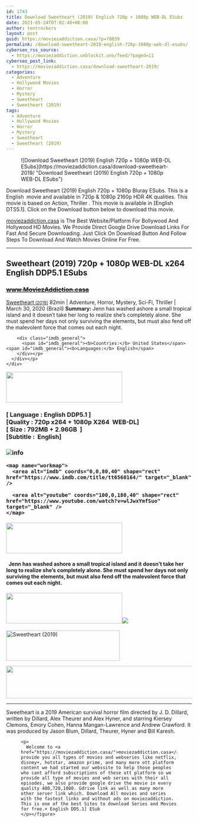 ```yaml
---
id: 1743
title: Download Sweetheart (2019) English 720p + 1080p WEB-DL ESubs
date: 2021-05-24T07:02:48+00:00
author: tentrockers
layout: post
guid: https://moviezaddiction.casa/?p=78039
permalink: /download-sweetheart-2019-english-720p-1080p-web-dl-esubs/
cyberseo_rss_source:
  - https://moviezaddiction.unblockit.uno/feed/?paged=11
cyberseo_post_link:
  - https://moviezaddiction.casa/download-sweetheart-2019/
categories:
  - Adventure
  - Hollywood Movies
  - Horror
  - Mystery
  - Sweetheart
  - Sweetheart (2019)
tags:
  - Adventure
  - Hollywood Movies
  - Horror
  - Mystery
  - Sweetheart
  - Sweetheart (2019)
---
```

<figure class="entry-thumbnail">![Download Sweetheart (2019) English 720p + 1080p WEB-DL ESubs](https://moviezaddiction.casa/download-sweetheart-2019/ "Download Sweetheart (2019) English 720p + 1080p WEB-DL ESubs") </figure> 

<span>Download Sweetheart (2019) English 720p + 1080p Bluray ESubs. This is a English&nbsp; movie and available in 720p & 1080p 2160p HDR 4K qualities. This movie is based on Action, Thriller . This movie is available in [English DTS5.1]. Click on the Download button below to download this movie.</span>

<div class="entry clearfix">
  <p>
    <a href="https://moviezaddiction.casa">moviezaddiction.casa</a> is The Best Website/Platform For Bollywood And Hollywood HD Movies. We Provide Direct Google Drive Download Links For Fast And Secure Downloading. Just Click On Download Button And Follow Steps To Download And Watch Movies Online For Free.
  </p>
  
  <hr />
</div>

## <span>Sweetheart (2019) 720p + 1080p WEB-DL x264 English DDP5.1 ESubs</span>

### <span>~~www.MoviezAddiction.casa~~ </p> 

<div class="imdb_container">
  <div>
    <div class="imdb_dark">
      <div class="imdb_right">
        <span id="movie_title"><a href="https://www.imdb.com/title/tt6560164" target="_blank" rel="noopener">Sweetheart<small> (2019)</small></a></span> <span id="genres">82min | Adventure, Horror, Mystery, Sci-Fi, Thriller | March 30, 2020 (Brazil)</span> <span id="summary"><b>Summary: </b>Jenn has washed ashore a small tropical island and it doesn&#8217;t take her long to realize she&#8217;s completely alone. She must spend her days not only surviving the elements, but must also fend off the malevolent force that comes out each night.</span> </p> 
        
        <div class="imdb_general">
          <span id="imdb_general"><b>Countries:</b> United States</span><span id="imdb_general"><b>Languages:</b> English</span>
        </div></p>
      </div></p>
    </div>
  </div>
</div>

<p>
  </span><img loading="lazy" class="aligncenter" src="https://moviezaddiction.casa/wp-content/uploads/2018/02/Media-Info.png?zoom=0.8099999785423279&resize=315%2C83&ssl=1" width="315" height="83" /></h3> 
  
  <h3 class="firstHeading">
    <span><span><strong>[ Language : English DDP5.1</strong>&nbsp;]</span><br /><span>[Quality : 720p x264 + 1080p X264&nbsp; WEB-DL]</span><br /><span>[ Size : 792MB + 2.96GB&nbsp; ]</span><br /><span>[Subtitle :&nbsp; English]<br /></span></span>
  </h3>
  
  <h3 class="firstHeading">
    <img src="https://i.imgur.com/AusysgD.png" alt="info" usemap="#workmap" /> </p> 
    
    <map name="workmap">
      <area alt="imdb" coords="0,0,80,40" shape="rect" href="https://www.imdb.com/title/tt6560164/" target="_blank" />
      
      <area alt="youtube" coords="100,0,180,40" shape="rect" href="https://www.youtube.com/watch?v=wlJwxYmfSuo" target="_blank" />
    </map>
  </h3>
  
  <h4>
    <img loading="lazy" class="aligncenter" src="https://moviezaddiction.casa//wp-content/uploads/2018/02/Plot.jpeg?zoom=0.8099999785423279&resize=315%2C83&ssl=1" width="315" height="83" />
  </h4>
  
  <h4>
    <span>&nbsp; Jenn has washed ashore a small tropical island and it doesn’t take her long to realize she’s completely alone. She must spend her days not only surviving the elements, but must also fend off the malevolent force that comes out each night.</span>
  </h4>
  
  <div class="wp-block-image">
    <h4 class="aligncenter">
      <img loading="lazy" class="aligncenter" src="https://moviezaddiction.casa/wp-content/uploads/2018/02/Screenshots-Button.png?zoom=0.8099999785423279&resize=315%2C83&ssl=1" width="315" height="83" /><img src="https://1.bp.blogspot.com/-NDtGeXa4g1k/YKtPaBlDVNI/AAAAAAAADY0/HWRNB3FWalgmtkZfjjXzr6B5qawqHpviACLcBGAsYHQ/s16000/Sweetheart%2B%25282019%2529%2B1080p%2BWEB-DL%2Bx264%2BEnglish%2BDDP5.1%2BESubs%2B%255BWww.MoviezAddiction.casa%255D_s.jpg" />
    </h4></p>
  </div>
  
  <p>
    <img loading="lazy" class="aligncenter" src="https://moviezaddiction.casa//wp-content/uploads/2018/02/Download-Button-1.png?zoom=0.8099999785423279&resize=300%2C80&ssl=1" alt="Sweetheart (2019)" width="308" height="82" />
  </p>
  
  <p>
    <img loading="lazy" class="aligncenter" src="https://moviezaddiction.casa//wp-content/uploads/2017/11/cooltext264331638999588.gif" width="675" height="88" />
  </p>
  
  <hr />
  
  <p>
    Sweetheart is a 2019 American survival horror film directed by J. D. Dillard, written by Dillard, Alex Theurer and Alex Hyner, and starring Kiersey Clemons, Emory Cohen, Hanna Mangan-Lawrence and Andrew Crawford. It was produced by Jason Blum, Dillard, Theurer, Hyner and Bill Karesh.
  </p>
  
  <div class="wp-block-image">
    <figure class="aligncenter"> <figure class="aligncenter"></figure> 
    
    <p>
      Welcome to <a href="https://moviezaddiction.casa/">moviezaddiction.casa</a>&nbsp;we provide you all types of movies and webseries like netflix, disney+, hotstar, amazon prime, and many more ott platform content we had started our webssite to help those peoples who cant afford subscriptions of these ott platform so we provide all type of movies and web series with their all episodes, we also provide google drive the movie in every quality 480,720,1080. Gdrive link as well as many more other server link which. Download All movies and series with the fastest links and without ads on moviezaddiction. This is one of the best Sites to download Series and Movies for free.+ English DD5.1] ESub
    </p></figure>
  </div>